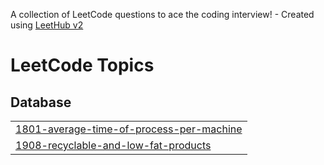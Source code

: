 A collection of LeetCode questions to ace the coding interview! - Created using [LeetHub v2](https://github.com/arunbhardwaj/LeetHub-2.0)
<!---LeetCode Topics Start-->
# LeetCode Topics
## Database
|  |
| ------- |
| [1801-average-time-of-process-per-machine](https://github.com/sriramsai18/LEETCODE/tree/master/1801-average-time-of-process-per-machine) |
| [1908-recyclable-and-low-fat-products](https://github.com/sriramsai18/LEETCODE/tree/master/1908-recyclable-and-low-fat-products) |
<!---LeetCode Topics End-->